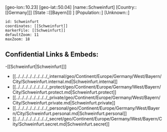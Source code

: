 ﻿---
location: [50.04,10.23]
mapzoom: [7,12] 
mapmarker: city 
type: City
tags:
- geo/City


SpocWebEntityId: 34108
isDeleted: false
confidential: public

---
[geo-lon::10.23]
[geo-lat::50.04]
[name::Schweinfurt]
[Country::[[Germany]]]
[State ::[[Bayern]]] ]
[Population::]
[Unknown::]


```leaflet
id: Schweinfurt
coordinates: [[Schweinfurt]]
markerFile: [[Schweinfurt]]
defaultZoom: 11 
maxZoom: 18
```


## Confidential Links & Embeds: 
-[[Schweinfurt|Schweinfurt]]] 
- [[../../../../../../../../_internal/geo/Continent/Europe/Germany/West/Bayern/City/Schweinfurt.internal.md|Schweinfurt.internal]] 
- [[../../../../../../../../_protect/geo/Continent/Europe/Germany/West/Bayern/City/Schweinfurt.protect.md|Schweinfurt.protect]] 
- [[../../../../../../../../_private/geo/Continent/Europe/Germany/West/Bayern/City/Schweinfurt.private.md|Schweinfurt.private]] 
- [[../../../../../../../../_personal/geo/Continent/Europe/Germany/West/Bayern/City/Schweinfurt.personal.md|Schweinfurt.personal]] 
- [[../../../../../../../../_secret/geo/Continent/Europe/Germany/West/Bayern/City/Schweinfurt.secret.md|Schweinfurt.secret]] 
